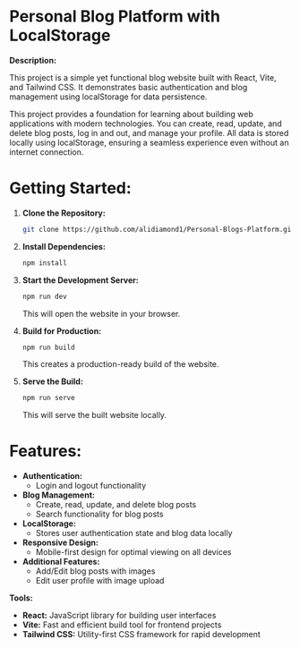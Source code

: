 # **Personal Blog Platform with LocalStorage**

**Description:**

This project is a simple yet functional blog website built with React, Vite, and Tailwind CSS. It demonstrates basic authentication and blog management using localStorage for data persistence.

This project provides a foundation for learning about building web applications with modern technologies. You can create, read, update, and delete blog posts, log in and out, and manage your profile. All data is stored locally using localStorage, ensuring a seamless experience even without an internet connection.


# **Getting Started:**

1. **Clone the Repository:**
   ```bash
   git clone https://github.com/alidiamond1/Personal-Blogs-Platform.git
   ```

2. **Install Dependencies:**
   ```bash
   npm install
   ```

3. **Start the Development Server:**
   ```bash
   npm run dev
   ```
   This will open the website in your browser.

4. **Build for Production:**
   ```bash
   npm run build
   ```
   This creates a production-ready build of the website.

5. **Serve the Build:**
   ```bash
   npm run serve
   ```
   This will serve the built website locally.

# **Features:**

* **Authentication:**
    * Login and logout functionality
* **Blog Management:**
    * Create, read, update, and delete blog posts
    * Search functionality for blog posts
* **LocalStorage:**
    * Stores user authentication state and blog data locally
* **Responsive Design:**
    * Mobile-first design for optimal viewing on all devices
* **Additional Features:**
    * Add/Edit blog posts with images
    * Edit user profile with image upload


**Tools:**

* **React:** JavaScript library for building user interfaces
* **Vite:** Fast and efficient build tool for frontend projects
* **Tailwind CSS:** Utility-first CSS framework for rapid development



